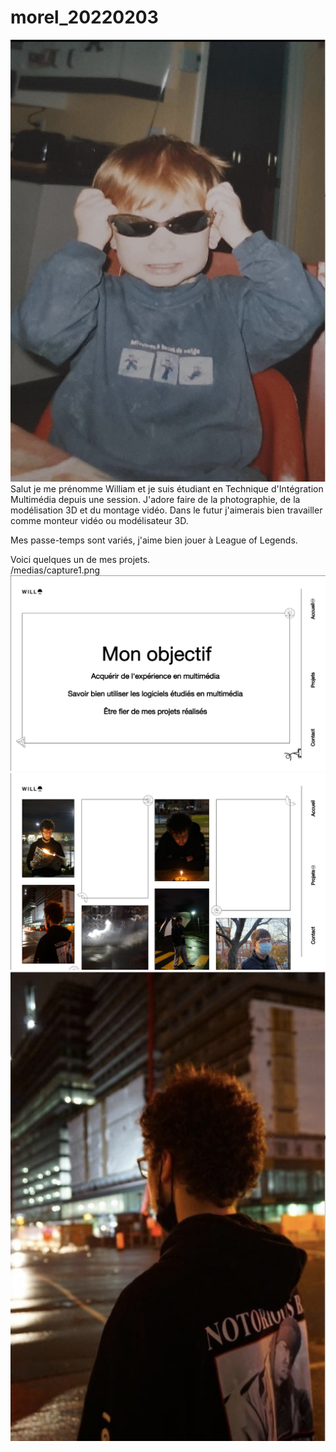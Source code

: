 # morel_20220203

![alt text](medias/petitwilliam.png)
Salut je me prénomme William et je suis étudiant en Technique d'Intégration Multimédia depuis une session. J'adore faire de la photographie, de la modélisation 3D et du montage vidéo. Dans le futur j'aimerais bien travailler comme monteur vidéo ou modélisateur 3D.

Mes passe-temps sont variés, j'aime bien jouer à League of Legends.

Voici quelques un de mes projets.                                        
/medias/capture1.png
![capture 1](/medias/capture1.png)
![capture 2](/medias/capture2.png)
![capture 3](/medias/capture3.png)
